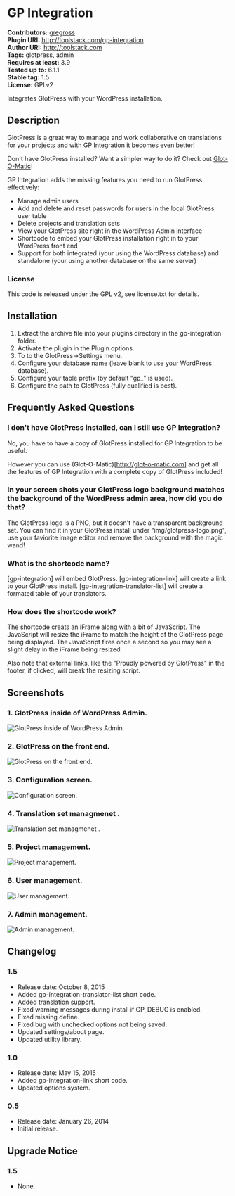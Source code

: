 # GP Integration #
**Contributors:** [gregross](https://profiles.wordpress.org/gregross/)  
**Plugin URI:** http://toolstack.com/gp-integration  
**Author URI:** http://toolstack.com  
**Tags:** glotpress, admin  
**Requires at least:** 3.9  
**Tested up to:** 6.1.1  
**Stable tag:** 1.5  
**License:** GPLv2  

Integrates GlotPress with your WordPress installation.

## Description ##

GlotPress is a great way to manage and work collaborative on translations for your projects and with GP Integration it becomes even better!

Don't have GlotPress installed?  Want a simpler way to do it?  Check out [Glot-O-Matic](http://glot-o-matic.com)!

GP Integration adds the missing features you need to run GlotPress effectively:

* Manage admin users
* Add and delete and reset passwords for users in the local GlotPress user table
* Delete projects and translation sets
* View your GlotPress site right in the WordPress Admin interface
* Shortcode to embed your GlotPress installation right in to your WordPress front end
* Support for both integrated (your using the WordPress database) and standalone (your using another database on the same server)

### License ###
	
This code is released under the GPL v2, see license.txt for details.

## Installation ##

1. Extract the archive file into your plugins directory in the gp-integration folder.
2. Activate the plugin in the Plugin options.
3. To to the GlotPress->Settings menu.
4. Configure your database name (leave blank to use your WordPress database).
5. Configure your table prefix (by default "gp_" is used).
6. Configure the path to GlotPress (fully qualified is best).

## Frequently Asked Questions ##

### I don't have GlotPress installed, can I still use GP Integration? ###

No, you have to have a copy of GlotPress installed for GP Integration to be useful.  

However you can use (Glot-O-Matic)[http://glot-o-matic.com] and get all the features of GP Integration with a complete copy of GlotPress included!

### In your screen shots your GlotPress logo background matches the background of the WordPress admin area, how did you do that? ###

The GlotPress logo is a PNG, but it doesn't have a transparent background set.  You can find it in your GlotPress install under "img/glotpress-logo.png", use your faviorite image editor and remove the background with the magic wand!

### What is the shortcode name? ###

[gp-integration] will embed GlotPress.
[gp-integration-link] will create a link to your GlotPress install.
[gp-integration-translator-list] will create a formated table of your translators.

### How does the shortcode work? ###

The shortcode creats an iFrame along with a bit of JavaScript.  The JavaScript will resize the iFrame to match the height of the GlotPress page being displayed.  The JavaScript fires once a second so you may see a slight delay in the iFrame being resized.

Also note that external links, like the "Proudly powered by GlotPress" in the footer, if clicked, will break the resizing script.

## Screenshots ##

### 1. GlotPress inside of WordPress Admin. ###
![GlotPress inside of WordPress Admin.](assets/screenshot-1.png)

### 2. GlotPress on the front end. ###
![GlotPress on the front end.](assets/screenshot-2.png)

### 3. Configuration screen. ###
![Configuration screen.](assets/screenshot-3.png)

### 4. Translation set managmenet	. ###
![Translation set managmenet	.](assets/screenshot-4.png)

### 5. Project management. ###
![Project management.](assets/screenshot-5.png)

### 6. User management. ###
![User management.](assets/screenshot-6.png)

### 7. Admin management. ###
![Admin management.](assets/screenshot-7.png)


## Changelog ##
### 1.5 ###
* Release date: October 8, 2015
* Added gp-integration-translator-list short code.
* Added translation support.
* Fixed warning messages during install if GP_DEBUG is enabled.
* Fixed missing define.
* Fixed bug with unchecked options not being saved.
* Updated settings/about page.
* Updated utility library.

### 1.0 ###
* Release date: May 15, 2015
* Added gp-integration-link short code.
* Updated options system.

### 0.5 ###
* Release date: January 26, 2014
* Initial release.

## Upgrade Notice ##
### 1.5 ###
* None.

